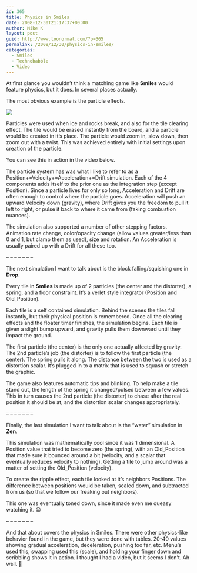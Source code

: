 ```yaml
---
id: 365
title: Physics in Smiles
date: 2008-12-30T21:17:37+00:00
author: Mike K
layout: post
guid: http://www.toonormal.com/?p=365
permalink: /2008/12/30/physics-in-smiles/
categories:
  - Smiles
  - Technobabble
  - Video
---
```

At first glance you wouldn&#8217;t think a matching game like **Smiles** would feature physics, but it does. In several places actually.

The most obvious example is the particle effects.

![](http://www.smiles-game.com/press/Shot01.png)

Particles were used when ice and rocks break, and also for the tile clearing effect. The tile would be erased instantly from the board, and a particle would be created in it&#8217;s place. The particle would zoom in, slow down, then zoom out with a twist. This was achieved entirely with initial settings upon creation of the particle.

You can see this in action in the video below.

The particle system has was what I like to refer to as a Position+=Velocity+=Acceleration+=Drift simulation. Each of the 4 components adds itself to the prior one as the integration step (except Position). Since a particle lives for only so long, Acceleration and Drift are often enough to control where the particle goes. Acceleration will push an upward Velocity down (gravity), where Drift gives you the freedom to pull it left to right, or pulse it back to where it came from (faking combustion nuances).

The simulation also supported a number of other stepping factors. Animation rate change, color/opacity change (allow values greater/less than 0 and 1, but clamp them as used), size and rotation. An Acceleration is usually paired up with a Drift for all these too.

&#8211; &#8211; &#8211; &#8211; &#8211; &#8211; &#8211;

The next simulation I want to talk about is the block falling/squishing one in **Drop**.

<center>
</center>

Every tile in **Smiles** is made up of 2 particles (the center and the distorter), a spring, and a floor constraint. It&#8217;s a verlet style integrator (Position and Old_Position).

Each tile is a self contained simulation. Behind the scenes the tiles fall instantly, but their physical position is remembered. Once all the clearing effects and the floater timer finishes, the simulation begins. Each tile is given a slight bump upward, and gravity pulls them downward until they impact the ground.

The first particle (the center) is the only one actually affected by gravity. The 2nd particle&#8217;s job (the distorter) is to follow the first particle (the center). The spring pulls it along. The distance between the two is used as a distortion scalar. It&#8217;s plugged in to a matrix that is used to squash or stretch the graphic.

The game also features automatic tips and blinking. To help make a tile stand out, the length of the spring it changed/pulsed between a few values. This in turn causes the 2nd particle (the distorter) to chase after the real position it should be at, and the distortion scalar changes appropriately.

&#8211; &#8211; &#8211; &#8211; &#8211; &#8211; &#8211;

Finally, the last simulation I want to talk about is the &#8220;water&#8221; simulation in **Zen**.

<center>
</center>

This simulation was mathematically cool since it was 1 dimensional. A Position value that tried to become zero (the spring), with an Old\_Position that made sure it bounced around a bit (velocity, and a scalar that eventually reduces velocity to nothing). Getting a tile to jump around was a matter of setting the Old\_Position (velocity).

To create the ripple effect, each tile looked at it&#8217;s neighbors Positions. The difference between positions would be taken, scaled down, and subtracted from us (so that we follow our freaking out neighbors).

This one was eventually toned down, since it made even me queasy watching it. 😀

&#8211; &#8211; &#8211; &#8211; &#8211; &#8211; &#8211;

And that about covers the physics in Smiles. There were other physics-like behavior found in the game, but they were done with tables. 20-40 values showing gradual acceleration, deceleration, pushing too far, etc. Menu&#8217;s used this, swapping used this (scale), and holding your finger down and scribbling shows it in action. I thought I had a video, but it seems I don&#8217;t. Ah well. 🙂